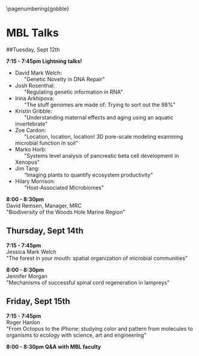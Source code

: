 \pagenumbering{gobble}

# MBL Talks

##Tuesday, Sept 12th

**7:15 - 7:45pm Lightning talks!**  
- David Mark Welch:  
&nbsp;&nbsp;&nbsp;&nbsp;&nbsp;&nbsp;"Genetic Novelty in DNA Repair"  
- Josh Rosenthal:  
&nbsp;&nbsp;&nbsp;&nbsp;&nbsp;&nbsp;"Regulating genetic information in RNA"  
- Irina Arkhipova:  
&nbsp;&nbsp;&nbsp;&nbsp;&nbsp;&nbsp;"The stuff genomes are made of: Trying to sort out the 98%"  
- Kristin Gribble:  
&nbsp;&nbsp;&nbsp;&nbsp;&nbsp;&nbsp;"Understanding maternal effects and aging using an aquatic invertebrate"  
- Zoe Cardon:  
&nbsp;&nbsp;&nbsp;&nbsp;&nbsp;&nbsp;"Location, location, location! 3D pore-scale modeling examining microbial function in soil"  
- Marko Horb:  
&nbsp;&nbsp;&nbsp;&nbsp;&nbsp;&nbsp;"Systems level analysis of pancreatic beta cell development in Xenopus"  
- Jim Tang:  
&nbsp;&nbsp;&nbsp;&nbsp;&nbsp;&nbsp;“Imaging plants to quantify ecosystem productivity"  
- Hilary Morrison:  
&nbsp;&nbsp;&nbsp;&nbsp;&nbsp;&nbsp;"Host-Associated Microbiomes"  

**8:00 - 8:30pm**  
David Remsen, Manager, MRC  
"Biodiversity of the Woods Hole Marine Region"  

## Thursday, Sept 14th
**7:15 - 7:45pm**  
Jessica Mark Welch  
"The forest in your mouth: spatial organization of microbial communities"

**8:00 - 8:30pm**   
Jennifer Morgan  
"Mechanisms of successful spinal cord regeneration in lampreys"

## Friday, Sept 15th
**7:15 - 7:45pm**  
Roger Hanlon  
"From Octopus to the iPhone: studying color and pattern from molecules to organisms to ecology with science, art and engineering"  

**8:00 - 8:30pm Q&A with MBL faculty**

